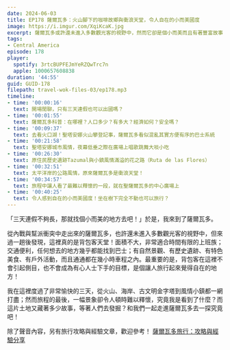 ```yaml
---
date: 2024-06-03
title: EP178 薩爾瓦多：火山腳下的咖啡故鄉與衝浪天堂，令人自在的小而美國度
image: https://i.imgur.com/XqiKcaK.jpg
excerpt: 薩爾瓦多或許還未進入多數觀光客的視野中，然而它卻是個小而美而且有著豐富故事的國家，又是個旅行起來讓人感覺舒服自在的地方。跟著我們一起去一探究竟吧！
tags:
- Central America
episode: 178
player:
  spotify: 3rtcBUPFEJmYeRZQwTrc7n
  apple: 1000657608838
duration: '44:55'
guid: GUID-178
filepath: travel-wok-files-03/ep178.mp3
timeline:
- time: '00:00:16'
  text: 開場閒聊，只有三天連假也可以出國嗎？
- time: '00:01:55'
  text: 薩爾瓦多科普：在哪裡？人口多少？有多大？經濟如何？安全嗎？
- time: '00:09:37'
  text: 去看火口湖！聖塔安娜火山攀登記事，薩爾瓦多看似混亂其實方便有序的巴士系統
- time: '00:21:58'
  text: 聖塔安娜城市風情，夜幕低垂之際在廣場上唱歌跳舞大啖小吃
- time: '00:26:30'
  text: 原住民歷史遺跡Tazumal與小鎮風情滿溢的花之路（Ruta de las Flores）
- time: '00:32:51'
  text: 太平洋岸的公路風情，原來薩爾瓦多是衝浪天堂！
- time: '00:34:57'
  text: 旅程中讓人看了最難以釋懷的一段，就在聖薩爾瓦多的中心廣場上
- time: '00:40:25'
  text: 令人感到自在的小而美國度！坐在樹下完全不動也可以旅行？
---
```

「三天連假不夠長，那就找個小而美的地方去吧！」於是，我來到了薩爾瓦多。

從內戰與幫派衝突中走出來的薩爾瓦多，也許還未進入多數觀光客的視野中，但來過一趟後發現，這裡真的是背包客天堂！面積不大，非常適合時間有限的上班族；交通便利，任何想去的地方幾乎都能找到巴士；有自然景觀、有歷史遺跡、有特色美食、有戶外活動，而且通通都在幾小時車程之內。最重要的是，背包客在這裡不會引起側目，也不會成為有心人士下手的目標，是個讓人旅行起來覺得自在的地方！

我在這裡度過了非常愉快的三天，從火山、海岸、古文明金字塔到風情小鎮都一網打盡；然而旅程的最後，一幅景象卻令人頓時難以釋懷，究竟我是看到了什麼？而這片土地又藏著多少故事，等著人們去發掘？和我們一起走進薩爾瓦多去一探究竟吧！

除了聲音內容，另有旅行攻略與經驗文章，歡迎參考！ [薩爾瓦多旅行：攻略與經驗分享](/2024/06/10/el-salvador)
